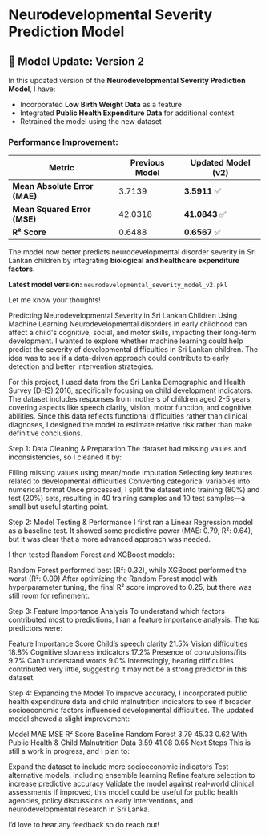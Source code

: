 # Neurodevelopmental Severity Prediction Model  

## 🔄 Model Update: Version 2

In this updated version of the **Neurodevelopmental Severity Prediction Model**, I have:
- Incorporated **Low Birth Weight Data** as a feature
- Integrated **Public Health Expenditure Data** for additional context
- Retrained the model using the new dataset

### Performance Improvement:
| Metric | Previous Model | Updated Model (v2) |
|--------|---------------|-------------------|
| **Mean Absolute Error (MAE)** | 3.7139 | **3.5911** ✅ |
| **Mean Squared Error (MSE)** | 42.0318 | **41.0843** ✅ |
| **R² Score** | 0.6488 | **0.6567** ✅ |

The model now better predicts neurodevelopmental disorder severity in Sri Lankan children by integrating **biological and healthcare expenditure factors**. 

 **Latest model version:** `neurodevelopmental_severity_model_v2.pkl`

Let me know your thoughts! 


Predicting Neurodevelopmental Severity in Sri Lankan Children Using Machine Learning
Neurodevelopmental disorders in early childhood can affect a child's cognitive, social, and motor skills, impacting their long-term development. I wanted to explore whether machine learning could help predict the severity of developmental difficulties in Sri Lankan children. The idea was to see if a data-driven approach could contribute to early detection and better intervention strategies.

For this project, I used data from the Sri Lanka Demographic and Health Survey (DHS) 2016, specifically focusing on child development indicators. The dataset includes responses from mothers of children aged 2-5 years, covering aspects like speech clarity, vision, motor function, and cognitive abilities. Since this data reflects functional difficulties rather than clinical diagnoses, I designed the model to estimate relative risk rather than make definitive conclusions.

Step 1: Data Cleaning & Preparation
The dataset had missing values and inconsistencies, so I cleaned it by:

Filling missing values using mean/mode imputation
Selecting key features related to developmental difficulties
Converting categorical variables into numerical format
Once processed, I split the dataset into training (80%) and test (20%) sets, resulting in 40 training samples and 10 test samples—a small but useful starting point.

Step 2: Model Testing & Performance
I first ran a Linear Regression model as a baseline test. It showed some predictive power (MAE: 0.79, R²: 0.64), but it was clear that a more advanced approach was needed.

I then tested Random Forest and XGBoost models:

Random Forest performed best (R²: 0.32), while
XGBoost performed the worst (R²: 0.09)
After optimizing the Random Forest model with hyperparameter tuning, the final R² score improved to 0.25, but there was still room for refinement.

Step 3: Feature Importance Analysis
To understand which factors contributed most to predictions, I ran a feature importance analysis. The top predictors were:

Feature	Importance Score
Child’s speech clarity	21.5%
Vision difficulties	18.8%
Cognitive slowness indicators	17.2%
Presence of convulsions/fits	9.7%
Can’t understand words	9.0%
Interestingly, hearing difficulties contributed very little, suggesting it may not be a strong predictor in this dataset.

Step 4: Expanding the Model
To improve accuracy, I incorporated public health expenditure data and child malnutrition indicators to see if broader socioeconomic factors influenced developmental difficulties. The updated model showed a slight improvement:

Model	MAE	MSE	R² Score
Baseline Random Forest	3.79	45.33	0.62
With Public Health & Child Malnutrition Data	3.59	41.08	0.65 
Next Steps
This is still a work in progress, and I plan to:

Expand the dataset to include more socioeconomic indicators
Test alternative models, including ensemble learning
Refine feature selection to increase predictive accuracy
Validate the model against real-world clinical assessments
If improved, this model could be useful for public health agencies, policy discussions on early interventions, and neurodevelopmental research in Sri Lanka.

I’d love to hear any feedback so do reach out!

